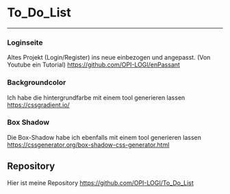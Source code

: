 # To_Do_List
---
### Loginseite
Altes Projekt (Login/Register) ins neue einbezogen und angepasst. (Von Youtube ein Tutorial)
https://github.com/OPI-LOGI/enPassant

### Backgroundcolor
Ich habe die hintergrundfarbe mit einem tool generieren lassen
https://cssgradient.io/

### Box Shadow
Die Box-Shadow habe ich ebenfalls mit einem tool generieren lassen
https://cssgenerator.org/box-shadow-css-generator.html

## Repository
Hier ist meine Repository
https://github.com/OPI-LOGI/To_Do_List